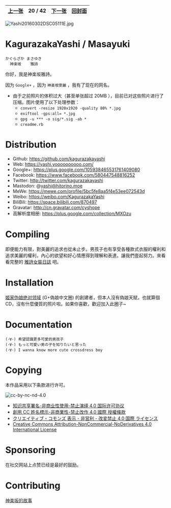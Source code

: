 | [上一张](https://github.com/kaguramiyabiw/Dress/blob/master/KagurazakaYashi/md/Yashi20160119DSC04617E.jpg.md) | 20 / 42 | [下一张](https://github.com/kaguramiyabiw/Dress/blob/master/KagurazakaYashi/md/Yashi20160302DSC05134E.jpg.md) | [回封面](https://github.com/kaguramiyabiw/Dress/blob/master/KagurazakaYashi/README.md) |
| ------: | :------: | :------ | :------: |

![Yashi20160302DSC05111E.jpg](https://github.com/kaguramiyabiw/Dress/blob/master/KagurazakaYashi/Yashi20160302DSC05111E.jpg?raw=true)

# KagurazakaYashi / Masayuki

```
かぐらざか まさゆき
  神楽坂    雅詩
```

你好，我是神楽坂雅詩。

因为 `Google+` ，因为 `神楽坂雯麗` ，我有了现在的网名。

- 由于之前照片的体积过大（甚至单张超过 20MB ），目前已对这些照片进行了压缩。图片使用了以下处理参数：
  - `convert -resize 1920x1920 -quality 80% *.jpg`
  - `exiftool -gps:all= *.jpg`
  - `gpg -u *** -o sig/*.sig -ab *`
  - `creadme.rb`

# Distribution

- Github: <https://github.com/kagurazakayashi>
- Web: <https://yashi.yoooooooooo.com/>
- Google+: <https://plus.google.com/105938465531761409080>
- Facebook: <https://www.facebook.com/580447548816252>
- Twitter: <http://twitter.com/kagurazakayashi>
- Mastodon: @yashi@hitorino.moe
- MeWe: <https://mewe.com/profile/5bc5fe8aa5f4e53ee072543d>
- Weibo: <https://weibo.com/KagurazakaYashi>
- BiliBili: <https://space.bilibili.com/870497>
- Gravatar: <http://cn.gravatar.com/cyshope>
- 高解析度相册: <https://plus.google.com/collection/MXOzu>

# Compiling

即便能力有限，對美麗的追求也從未止步。男孩子也有享受各種款式衣服的權利和追求美麗的權利，內心的欲望和好心情應得到理解和表達。讓我們壹起努力。來看看完整的 [雅詩女裝日誌](https://plus.google.com/collection/MXOzu) 吧。

# Installation

[姬家伪娘绝对领域](https://plus.google.com/communities/101596765407994278847) (G+偽娘中文圈) 的創建者，但本人沒有偽娘天賦，也就算個CD，沒有什麼優質的照片啦。如果你喜歡，歡迎加入此圈子~

# Documentation

```
(･∀･) 希望認識更多可愛的男孩子
(･∀･) もっと可愛い男の子を知りたいと思った
(･∀･) I wanna know more cute crossdress boy
```

# Copying

本作品采用以下条款进行许可。

![cc-by-nc-nd-4.0](https://i.creativecommons.org/l/by-nc-nd/4.0/88x31.png)

- [知识共享署名-非商业性使用-禁止演绎 4.0 国际许可协议](http://creativecommons.org/licenses/by-nc-nd/4.0/?lang=zh)
- [創用 CC 姓名標示-非商業性-禁止改作 4.0 國際 授權條款](http://creativecommons.org/licenses/by-nc-nd/4.0/?lang=zh_TW)
- [クリエイティブ・コモンズ 表示 - 非営利 - 改変禁止 4.0 国際 ライセンス](http://creativecommons.org/licenses/by-nc-nd/4.0/?lang=ja)
- [Creative Commons Attribution-NonCommercial-NoDerivatives 4.0 International License](http://creativecommons.org/licenses/by-nc-nd/4.0/?lang=en)

# Sponsoring

在社交网站上点赞已经是最好的鼓励。

# Contributing

[神楽坂的故事](https://www.yoooooooooo.com/yashi/4921)
